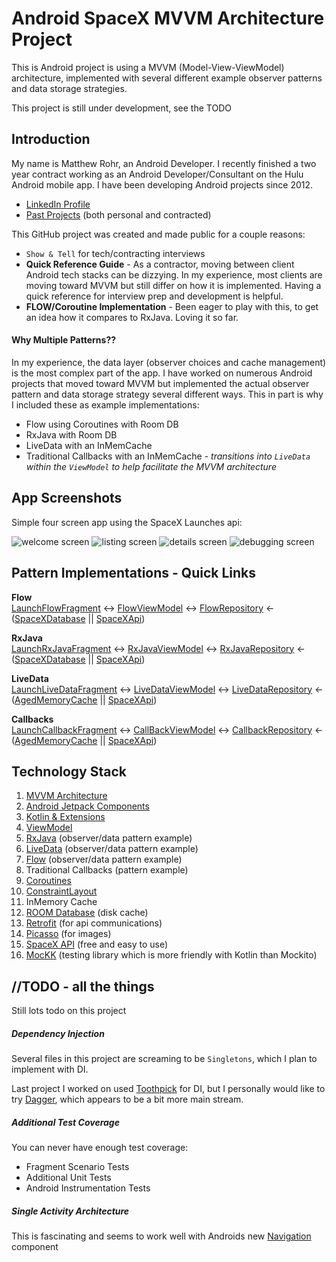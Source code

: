 Android SpaceX MVVM Architecture Project
========================================

This is Android project is using a MVVM (Model-View-ViewModel)
architecture, implemented with several different example observer patterns and data storage strategies.

This project is still under development, see the TODO


Introduction
------------

My name is Matthew Rohr, an Android Developer. I recently finished a two
year contract working as an Android Developer/Consultant on the Hulu
Android mobile app. I have been developing Android projects since 2012.
* [LinkedIn Profile](https://www.linkedin.com/in/matthew-r-rohr/)
* [Past Projects](https://www.firstcenturythinking.com/projects/mobile-app-projects)
(both personal and contracted)

This GitHub project was created and made public for a couple reasons:
* `Show & Tell` for tech/contracting interviews
* **Quick Reference Guide** - As a contractor, moving between client Android tech stacks can be dizzying. In my experience, most
  clients are moving toward MVVM but still differ on how it is implemented.  Having a quick reference for interview prep and development is helpful.
* **FLOW/Coroutine Implementation** - Been eager to play with this, to get an idea how it compares to RxJava.  Loving it so far.

#### Why Multiple Patterns??
In my experience, the data layer (observer choices and cache management) is the most complex part of the app. I
have worked on numerous Android projects that moved toward MVVM but
implemented the actual observer pattern and data storage strategy several different ways.  This
in part is why I included these as example implementations:
* Flow using Coroutines with Room DB
* RxJava with Room DB
* LiveData with an InMemCache
* Traditional Callbacks with an InMemCache - *transitions into `LiveData` within the `ViewModel` to help facilitate the MVVM architecture*


App Screenshots
---------------
Simple four screen app using the SpaceX Launches api:

![welcome screen](screenshots/data_tier_selection.png "Select a data tier")
![listing screen](screenshots/launch_list.png "SpaceX launches")
![details screen](screenshots/launch_details.png "Launch details")
![debugging screen](screenshots/debugging.png "Manual data debugging")


Pattern Implementations - Quick Links
-------------------------------------

**Flow**  
[LaunchFlowFragment](app/src/main/java/com/fct/mvvm/views/LaunchFlowFragment.kt) <->
[FlowViewModel](app/src/main/java/com/fct/mvvm/viewmodels/FlowViewModel.kt) <->
[FlowRepository](app/src/main/java/com/fct/mvvm/data/repository/FlowRepository.kt) <-
([SpaceXDatabase](app/src/main/java/com/fct/mvvm/data/database/SpaceXDatabase.kt) ||
[SpaceXApi](app/src/main/java/com/fct/mvvm/api/SpaceXApi.kt))

**RxJava**  
[LaunchRxJavaFragment](app/src/main/java/com/fct/mvvm/views/LaunchRxJavaFragment.kt) <->
[RxJavaViewModel](app/src/main/java/com/fct/mvvm/viewmodels/RxJavaViewModel.kt) <->
[RxJavaRepository](app/src/main/java/com/fct/mvvm/data/repository/RxJavaRepository.kt) <-
([SpaceXDatabase](app/src/main/java/com/fct/mvvm/data/database/SpaceXDatabase.kt) ||
[SpaceXApi](app/src/main/java/com/fct/mvvm/api/SpaceXApi.kt))

**LiveData**  
[LaunchLiveDataFragment](app/src/main/java/com/fct/mvvm/views/LaunchLiveDataFragment.kt) <->
[LiveDataViewModel](app/src/main/java/com/fct/mvvm/viewmodels/LiveDataViewModel.kt) <->
[LiveDataRepository](app/src/main/java/com/fct/mvvm/data/repository/LiveDataRepository.kt) <-
([AgedMemoryCache](app/src/main/java/com/fct/mvvm/data/repository/AgedMemoryCache.kt) ||
[SpaceXApi](app/src/main/java/com/fct/mvvm/api/SpaceXApi.kt))

**Callbacks**  
[LaunchCallbackFragment](app/src/main/java/com/fct/mvvm/views/LaunchCallbackFragment.kt) <->
[CallBackViewModel](app/src/main/java/com/fct/mvvm/viewmodels/CallBackViewModel.kt) <->
[CallbackRepository](app/src/main/java/com/fct/mvvm/data/repository/CallbackRepository.kt) <-
([AgedMemoryCache](app/src/main/java/com/fct/mvvm/data/repository/AgedMemoryCache.kt) ||
[SpaceXApi](app/src/main/java/com/fct/mvvm/api/SpaceXApi.kt))  


Technology Stack
----------------
1. [MVVM Architecture](https://developer.android.com/jetpack/guide)
2. [Android Jetpack Components](https://developer.android.com/jetpack)
3. [Kotlin & Extensions](https://developer.android.com/kotlin)
4. [ViewModel](https://developer.android.com/topic/libraries/architecture/viewmodel)
5. [RxJava](https://github.com/ReactiveX/RxJava) (observer/data pattern example)
6. [LiveData](https://developer.android.com/topic/libraries/architecture/livedata) (observer/data pattern example)
7. [Flow](https://developer.android.com/reference/java/util/concurrent/Flow?hl=en) (observer/data pattern example)
8. Traditional Callbacks (pattern example)
9. [Coroutines](https://kotlinlang.org/docs/reference/coroutines-overview.html)
10. [ConstraintLayout](https://developer.android.com/training/constraint-layout)
11. InMemory Cache
12. [ROOM Database](https://developer.android.com/topic/libraries/architecture/room) (disk cache)
13. [Retrofit](https://square.github.io/retrofit/) (for api communications)
14. [Picasso](https://square.github.io/picasso/) (for images)
15. [SpaceX API](https://docs.spacexdata.com/) (free and easy to use)
16. [MocKK](https://mockk.io/) (testing library which is more friendly with Kotlin than Mockito)

//TODO - all the things
-----------------------

Still lots todo on this project

##### Dependency Injection
Several files in this project are screaming to be `Singletons`, which I plan to implement with DI.

Last project I worked on used
[Toothpick](https://github.com/stephanenicolas/toothpick/) for DI, but I
personally would like to try
[Dagger](https://developer.android.com/training/dependency-injection/dagger-android),
which appears to be a bit more main stream.

##### Additional Test Coverage
You can never have enough test coverage:
* Fragment Scenario Tests
* Additional Unit Tests
* Android Instrumentation Tests

##### Single Activity Architecture
This is fascinating and seems to work well with Androids new [Navigation](https://developer.android.com/guide/navigation) component
